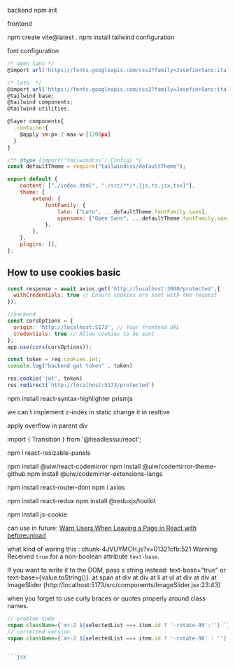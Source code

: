 backend
npm init

frontend

npm create vite@latest .
npm install
tailwind configuration

font configuration

```jsx
/* open sans */
@import url('https://fonts.googleapis.com/css2?family=Josefin+Sans:ital,wght@0,100..700;1,100..700&family=Lato:ital,wght@0,100;0,300;0,400;0,700;0,900;1,100;1,300;1,400;1,700;1,900&family=Open+Sans:ital,wght@0,300..800;1,300..800&family=Roboto:ital,wght@0,100;0,300;0,400;0,500;0,700;0,900;1,100;1,300;1,400;1,500;1,700;1,900&display=swap');

/* lato  */
@import url('https://fonts.googleapis.com/css2?family=Josefin+Sans:ital,wght@0,100..700;1,100..700&family=Lato:ital,wght@0,100;0,300;0,400;0,700;0,900;1,100;1,300;1,400;1,700;1,900&family=Roboto:ital,wght@0,100;0,300;0,400;0,500;0,700;0,900;1,100;1,300;1,400;1,500;1,700;1,900&display=swap');
@tailwind base;
@tailwind components;
@tailwind utilities;

@layer components{
  .container{
    @apply sm:px-2 max-w-[1200px]
  }
}

```

```jsx
/** @type {import('tailwindcss').Config} */
const defaultTheme = require("tailwindcss/defaultTheme");

export default {
    content: ["./index.html", "./src/**/*.{js,ts,jsx,tsx}"],
    theme: {
        extend: {
            fontFamily: {
                lato: ["Lato", ...defaultTheme.fontFamily.sans],
                opensans: ["Open Sans", ...defaultTheme.fontFamily.sans],
            },
        },
    },
    plugins: [],
};
```

## How to use cookies basic
```jsx
const response = await axios.get('http://localhost:3000/protected',{
  withCredentials: true // Ensure cookies are sent with the request
});

//backend
const corsOptions = {
  origin: 'http://localhost:5173', // Your frontend URL
  credentials: true // Allow cookies to be sent
};
app.use(cors(corsOptions));

const token = req.cookies.jwt;
console.log("backend got token" , token)

res.cookie('jwt', token)
res.redirect(`http://localhost:5173/protected`)

```






npm install react-syntax-highlighter prismjs

we can't implement z-index in static change it in realtive

apply overflow in parent div

import { Transition } from '@headlessui/react';

npm i react-resizable-panels

npm install @uiw/react-codemirror
npm install @uiw/codemirror-theme-github
npm install @uiw/codemirror-extensions-langs

npm install react-router-dom
npm i axios

npm install react-redux
npm install @reduxjs/toolkit

npm install js-cookie




can use in future: 
[Warn Users When Leaving a Page in React with beforeunload](https://youtu.be/K8YShjU5PBQ)








what kind of waring this : 
chunk-4JVUYMCH.js?v=01321cfb:521 Warning: Received `true` for a non-boolean attribute `text-base`.

If you want to write it to the DOM, pass a string instead: text-base="true" or text-base={value.toString()}.
    at span
    at div
    at div
    at li
    at ul
    at div
    at div
    at ImageSlider (http://localhost:5173/src/components/ImageSlider.jsx:23:43)


when you forget to use curly braces or quotes properly around class names.

```jsx
// problem code
<span className={`mr-2 ${selectedList === item.id ? '-rotate-90':''} `} text-base ><TiArrowSortedDown /></span>
// corrected version
<span className={`mr-2 ${selectedList === item.id ? '-rotate-90' : ''} text-base`}><TiArrowSortedDown /></span>


```jsx
